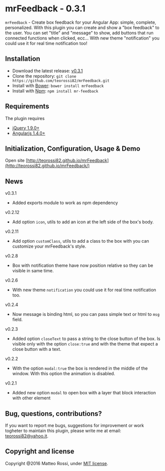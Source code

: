 # mrFeedback - 0.3.1

`mrFeedback` - Create box feedback for your Angular App: simple, complete, personalized. With this plugin you can create and show a "box feedback" to the user. You can set "title" and "message" to show, add buttons that run connected functions when clicked, ecc... With new theme "notification" you could use it for real time notification too!

## Installation
* Download the latest release: [v0.3.1](https://github.com/teorossi82/mrFeedback/archive/master.zip)
* Clone the repository: `git clone https://github.com/teorossi82/mrFeedback.git`
* Install with [Bower](http://bower.io): `bower install mrFeedback`
* Install with [Npm](http://npmjs.com): `npm install mr-feedback`


## Requirements
The plugin requires
* [jQuery 1.9.0+](http://jquery.com)
* [Angularjs 1.4.0+](https://angularjs.org/)


## Initialization, Configuration, Usage & Demo
Open site [http://teorossi82.github.io/mrFeedback](http://teorossi82.github.io/mrFeedback/)

## News
v0.3.1
* Added exports module to work as npm dependency

v0.2.12
* Add option `icon`, utils to add an icon at the left side of the box's body.

v0.2.11
* Add option `customClass`, utils to add a class to the box with you can customize your mrFeedback's style.

v0.2.8
* Box with notification theme have now position relative so they can be visible in same time.

v0.2.6
* With new theme `notification` you could use it for real time notification too.

v0.2.4
* Now message is binding html, so you can pass simple text or html to `msg` field.

v0.2.3
* Added option `closeText` to pass a string to the close button of the box. Is visible only with the option `close:true` and with the theme that expect a close button with a text.

v0.2.2
* With the option `modal:true` the box is rendered in the middle of the window. With this option the animation is disabled.

v0.2.1
* Added new option `modal` to open box with a layer that block interaction with other element

## Bug, questions, contributions?
If you want to report me bugs, suggestions for improvement or work togheter to maintain this plugin, please write me at email: teorossi82@yahoo.it.

## Copyright and license
Copyright @2016 Matteo Rossi, under [MIT license](https://github.com/teorossi82/mrFeedback/blob/master/LICENSE.md).